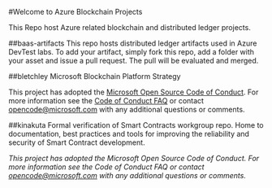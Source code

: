 #Welcome to Azure Blockchain Projects

This Repo host Azure related blockchain and distributed ledger projects.

##baas-artifacts
This repo hosts distributed ledger artifacts used in Azure DevTest labs.  To add your artifact, simply fork this repo, add a folder with your asset and issue a pull request.  The pull will be evaluated and merged.

##bletchley
Microsoft Blockchain Platform Strategy

This project has adopted the [Microsoft Open Source Code of Conduct](https://opensource.microsoft.com/codeofconduct/). For more information see the [Code of Conduct FAQ](https://opensource.microsoft.com/codeofconduct/faq/) or contact [opencode@microsoft.com](mailto:opencode@microsoft.com) with any additional questions or comments.

##kinakuta
Formal verification of Smart Contracts workgroup repo.  Home to documentation, best practices and tools for improving the reliability and security of Smart Contract development.

*This project has adopted the Microsoft Open Source Code of Conduct. For more information see the Code of Conduct FAQ or contact opencode@microsoft.com with any additional questions or comments.*
